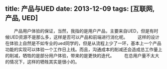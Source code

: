 title: 产品与UED
date: 2013-12-09
tags: [互联网, 产品, UED]
---
　　产品用户体验的保证，当然，我指的是用户产品，主要来自UED，但是有时候UED资源不是那么多，这样是否可以产品和前端进行消化呢。
　　这样的设计在体验上自然是不如专业的ued同学的，但是从流程上少了一环，基本上一个产品功能的实现可以体验一个工作日上线。而且，沟通成本的削减还会造成总工作量上的削减，牺牲的是部分用户体验，带来的是更快的迭代。
　　在总用户量不太大的情况下，这样的牺牲其实是很小的。